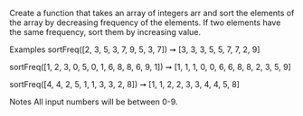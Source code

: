 Create a function that takes an array of integers arr and sort the elements of the array by decreasing frequency of the elements. If two elements have the same frequency, sort them by increasing value.

Examples
sortFreq([2, 3, 5, 3, 7, 9, 5, 3, 7]) ➞ [3, 3, 3, 5, 5, 7, 7, 2, 9]

sortFreq([1, 2, 3, 0, 5, 0, 1, 6, 8, 8, 6, 9, 1]) ➞ [1, 1, 1, 0, 0, 6, 6, 8, 8, 2, 3, 5, 9]

sortFreq([4, 4, 2, 5, 1, 1, 3, 3, 2, 8]) ➞ [1, 1, 2, 2, 3, 3, 4, 4, 5, 8]

Notes
All input numbers will be between 0-9.